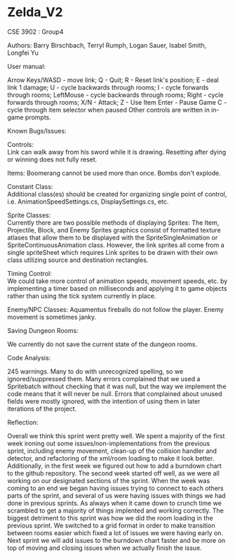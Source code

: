 # Zelda_V2

CSE 3902 : Group4

Authors: Barry Birschbach, Terryl Rumph, Logan Sauer, Isabel Smith, Longfei Yu

User manual:

Arrow Keys/WASD - move link;
Q - Quit;
R - Reset link's position;
E - deal link 1 damage;
U - cycle backwards through rooms;
I - cycle forwards through rooms;
LeftMouse - cycle backwards through rooms;
Right - cycle forwards through rooms;
X/N - Attack;
Z - Use Item
Enter - Pause Game
C - cycle through item selector when paused
Other controls are written in in-game prompts.


Known Bugs/Issues:

Controls:  
Link can walk away from his sword while it is drawing. Resetting after dying or winning does not fully reset.

Items:
Boomerang cannot be used more than once. Bombs don't explode.

Constant Class:  
Additional class(es) should be created for organizing single point of control, i.e. AnimationSpeedSettings.cs, DisplaySettings.cs, etc.

Sprite Classes:  
Currently there are two possible methods of displaying Sprites:  The Item, Projectile, Block, and Enemy Sprites graphics consist of formatted texture atlases that allow them to be displayed with the SpriteSingleAnimation or SpriteContinuousAnimation class.  However, the link sprites all come from a single spriteSheet which requires Link sprites to be drawn with their own class utilizing source and destination rectangles.

Timing Control:  
We could take more control of animation speeds, movement speeds, etc.  by implementing a timer based on milliseconds and applying it to game objects rather than using the tick system currently in place.

Enemy/NPC Classes:
Aquamentus fireballs do not follow the player. Enemy movement is sometimes janky.

Saving Dungeon Rooms:

We currently do not save the current state of the dungeon rooms.

Code Analysis:

245 warnings. Many to do with unrecognized spelling, so we ignored/suppressed them. Many errors complained that we used a Spritebatch without checking that it was null, but the way we implement the code means that it will never be null. Errors that complained about unused fields were mostly ignored, with the intention of using them in later iterations of the project.

Reflection:

Overall we think this sprint went pretty well. We spent a majority of the first week ironing out some issues/non-implementations from the previous sprint, including enemy movement, clean-up of the collision handler and detector, and refactoring of the xml/room loading to make it look better. Additionally, in the first week we figured out how to add a burndown chart to the github repository. The second week started off well, as we were all working on our designated sections of the sprint. When the week was coming to an end we began having issues trying to connect to each others parts of the sprint, and several of us were having issues with things we had done in previous sprints. As always when it came down to crunch time we scrambled to get a majority of things implented and working correctly. The biggest detriment to this sprint was how we did the room loading in the previous sprint. We switched to a grid format in order to make transition between rooms easier which fixed a lot of issues we were having early on. Next sprint we will add issues to the burndown chart faster and be more on top of moving and closing issues when we actually finish the issue.
